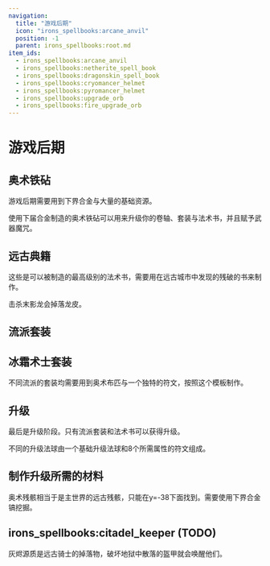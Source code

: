 ```yaml
---
navigation:
  title: "游戏后期"
  icon: "irons_spellbooks:arcane_anvil"
  position: -1
  parent: irons_spellbooks:root.md
item_ids:
  - irons_spellbooks:arcane_anvil
  - irons_spellbooks:netherite_spell_book
  - irons_spellbooks:dragonskin_spell_book
  - irons_spellbooks:cryomancer_helmet
  - irons_spellbooks:pyromancer_helmet
  - irons_spellbooks:upgrade_orb
  - irons_spellbooks:fire_upgrade_orb
---
```


# 游戏后期

## 奥术铁砧

游戏后期需要用到下界合金与大量的基础资源。

使用下届合金制造的奥术铁砧可以用来升级你的卷轴、套装与法术书，并且赋予武器魔咒。



<Recipe id="irons_spellbooks:arcane_anvil" />

## 远古典籍

这些是可以被制造的最高级别的法术书，需要用在远古城市中发现的残破的书来制作。

<Recipe id="irons_spellbooks:netherite_spell_book" />

击杀末影龙会掉落龙皮。

<Recipe id="irons_spellbooks:dragonskin_spell_book" />

## 流派套装



<Recipe id="irons_spellbooks:cryomancer_helmet" />

<Recipe id="irons_spellbooks:pyromancer_helmet" />

## 冰霜术士套装

<GameScene zoom={4}>
  <Entity id="minecraft:armor_stand"data="{ArmorItems:[{id:'irons_spellbooks:cryomancer_boots',Count:1b},{id:'irons_spellbooks:cryomancer_leggings',Count:1b},{id:'irons_spellbooks:cryomancer_chestplate',Count:1b},{id:'irons_spellbooks:cryomancer_helmet',Count:1b}],NoBasePlate:1b}" />
</GameScene>

不同流派的套装均需要用到奥术布匹与一个独特的符文，按照这个模板制作。

## 升级

<ItemImage id="irons_spellbooks:upgrade_orb" />

最后是升级阶段。只有流派套装和法术书可以获得升级。

不同的升级法球由一个基础升级法球和8个所需属性的符文组成。



<Recipe id="irons_spellbooks:upgrade_orb" />

<Recipe id="irons_spellbooks:fire_upgrade_orb" />

## 制作升级所需的材料

<GameScene interactive={true} zoom={2}>
  <Block x="1" y="0" z="0" id="minecraft:deepslate" />
  <Block x="3" y="0" z="0" id="minecraft:soul_sand" />
  <Block x="0" y="0" z="1" id="minecraft:deepslate" />
  <Block x="1" y="0" z="1" id="irons_spellbooks:arcane_debris" />
  <Block x="3" y="0" z="1" id="irons_spellbooks:armor_pile" />
  <Block x="4" y="0" z="1" id="minecraft:soul_fire" />
</GameScene>

奥术残骸相当于是主世界的远古残骸，只能在y=-38下面找到。需要使用下界合金镐挖掘。

## irons_spellbooks:citadel_keeper (TODO)

<GameScene zoom={4}>
  <Entity id="irons_spellbooks:citadel_keeper" />
</GameScene>

灰烬源质是远古骑士的掉落物，破坏地狱中散落的盔甲就会唤醒他们。

